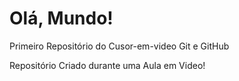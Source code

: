 # Olá, Mundo! 
 Primeiro Repositório do Cusor-em-video Git e GitHub

Repositório Criado durante uma Aula em Video!